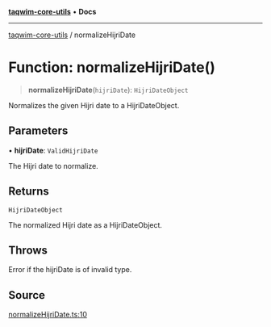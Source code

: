 [**taqwim-core-utils**](../README.md) • **Docs**

---

[taqwim-core-utils](../globals.md) / normalizeHijriDate

# Function: normalizeHijriDate()

> **normalizeHijriDate**(`hijriDate`): `HijriDateObject`

Normalizes the given Hijri date to a HijriDateObject.

## Parameters

• **hijriDate**: `ValidHijriDate`

The Hijri date to normalize.

## Returns

`HijriDateObject`

The normalized Hijri date as a HijriDateObject.

## Throws

Error if the hijriDate is of invalid type.

## Source

[normalizeHijriDate.ts:10](https://github.com/boussadjra/taqwim/blob/a16e0483140d22a326ae33586f5bfb208d318d3e/packages/core-utils/src/lib/normalizeHijriDate.ts#L10)
